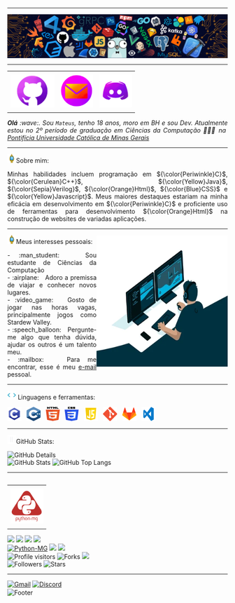 -----

<div>
<img align="center" alt="Header" src="https://github.com/Mateus-Resende-Ottoni/Mateus-Resende-Ottoni/blob/main/img/header.png?raw=true"/>
</div>

-----

<div align="center">

 <table>
    <tr>
        <td align="center" colspan="6"></td>
    </tr> 
    <tr>
        <td>
            <a href="https://github.com/Mateus-Resende-Ottoni" target="_blank">
               <img src="https://github.com/Mateus-Resende-Ottoni/Mateus-Resende-Ottoni/blob/main/img/github_custom.png?raw=true" width="100px" height="75px"/></a>
        </td>
        <td>
            <a href="mailto:mateus.resende.ottoni@gmail.com" target="_blank">
               <img src="https://github.com/Mateus-Resende-Ottoni/Mateus-Resende-Ottoni/blob/main/img/gmail_custom.png?raw=true" width="75px" height="75px"/></a>
        </td>
        <td>
            <a href="https://discordapp.com/users/410787257969278977" target="_blank">
               <img src="https://github.com/Mateus-Resende-Ottoni/Mateus-Resende-Ottoni/blob/main/img/discord_custom.png?raw=true" width="75px" height="75px"/></a>
        </td>
    </tr>
    <tr>
        <td align="center" colspan="11"></td>
    </tr>
</table>


</div>
<div align="justify">
<i><b>Olá</b> :wave:. Sou <code>Mateus</code>, tenho 18 anos, moro em BH e sou Dev. Atualmente estou no 2º período de graduação em Ciências da Computação 👨🏻‍💻 na <a href="https://https://www.pucminas.br/" target="_blank">Pontifícia Universidade Católica de Minas Gerais</a></i><br />
</div>


-----

<img height="20" alt="GIF" src="https://github.com/Mateus-Resende-Ottoni/Mateus-Resende-Ottoni/blob/main/img/soulgem.gif?raw=true"/>Sobre mim:
<div align="justify"><p>
Minhas habilidades incluem programação em ${\color{Periwinkle}C}$, ${\color{Cerulean}C++}$, ${\color{Yellow}Java}$, ${\color{Sepia}Verilog}$, ${\color{Orange}Html}$, ${\color{Blue}CSS}$ e ${\color{Yellow}Javascript}$. Meus maiores destaques estariam na minha eficácia em desenvolvimento em ${\color{Periwinkle}C}$ e proficiente uso de ferramentas para desenvolvimento ${\color{Orange}Html}$ na construção de websites de variadas aplicações.
</p></div>

-----
<div>

  <div>
       <img align="right" alt="GIF" src="https://github.com/Mateus-Resende-Ottoni/Mateus-Resende-Ottoni/blob/main/img/dev.gif?raw=true" width="300px" height="300px"/>
  </div>

  <img height="20" alt="GIF" src="https://github.com/Mateus-Resende-Ottoni/Mateus-Resende-Ottoni/blob/main/img/soulgem.gif?raw=true"/>Meus interesses pessoais:

  <div align="justify">
     <p>
    - :man_student: &nbsp; Sou estudante de Ciências da Computação<br />
    - :airplane: &nbsp; Adoro a premissa de viajar e conhecer novos lugares.<br />
    - :video_game: &nbsp; Gosto de jogar nas horas vagas, principalmente jogos como Stardew Valley.<br />
    - :speech_balloon: &nbsp; Pergunte-me algo que tenha dúvida, ajudar os outros é um talento meu.<br />
    - :mailbox: &nbsp; Para me encontrar, esse é meu <a href="mailto:mateus.resende.ottoni@gmail.com" target="_blank">e-mail</a> pessoal.<br />
      </p>
  </div>

</div>

-----

<div>

  <img height="20" alt="GIF" src="https://github.com/Mateus-Resende-Ottoni/Mateus-Resende-Ottoni/blob/main/img/skills.gif?raw=true"/>&nbsp;Linguagens e ferramentas:


  <code><a href="https://www.open-std.org/jtc1/sc22/wg14/" target="_blank"><img width="32" height="32" src="https://github.com/Mateus-Resende-Ottoni/Mateus-Resende-Ottoni/blob/main/img/c.png?raw=true"/></a></code>
&nbsp;
  <code><a href="https://www.open-std.org/jtc1/sc22/wg14/" target="_blank"><img width="32" height="32" src="https://github.com/Mateus-Resende-Ottoni/Mateus-Resende-Ottoni/blob/main/img/cpp.svg?raw=true"/></a></code>
&nbsp;
  <code><a href="https://www.w3schools.com/html/" target="_blank"><img width="32" height="32" src="https://github.com/Mateus-Resende-Ottoni/Mateus-Resende-Ottoni/blob/main/img/html.svg"/></a></code>
&nbsp; 
  <code><a href="https://www.w3schools.com/css/" target="_blank"><img width="32" height="32" src="https://github.com/Mateus-Resende-Ottoni/Mateus-Resende-Ottoni/blob/main/img/css.svg"/></a></code>
&nbsp;
  <code><a href="https://www.open-std.org/jtc1/sc22/wg14/" target="_blank"><img width="32" height="32" src="https://github.com/Mateus-Resende-Ottoni/Mateus-Resende-Ottoni/blob/main/img/js.png?raw=true"/></a></code>
&nbsp;
  <code><a href="https://git-scm.com/" target="_blank"><img width="32" height="32" src="https://github.com/Mateus-Resende-Ottoni/Mateus-Resende-Ottoni/blob/main/img/git.png"/></a></code>
&nbsp; 
  <code><a href="https://about.gitlab.com/" target="_blank"><img width="32" height="32" src="https://github.com/Mateus-Resende-Ottoni/Mateus-Resende-Ottoni/blob/main/img/gitlab.png"/></a></code>
&nbsp;
  <code><a href="https://code.visualstudio.com/" target="_blank"><img width="32" height="32" src="https://github.com/Mateus-Resende-Ottoni/Mateus-Resende-Ottoni/blob/main/img/vs.png"/></a></code>
        
</div>

-----

<img height="20" alt="GIF" src="https://github.com/Mateus-Resende-Ottoni/Mateus-Resende-Ottoni/blob/main/img/graphic.gif?raw=true"/>GitHub Stats:

<div>
 
  <img align="right" alt="GitHub Details" width="540px" src="http://github-profile-summary-cards.vercel.app/api/cards/profile-details?username=Mateus-Resende-Ottoni&theme=github_dark"/>
  <!--- <img alt="GitHub Commits" width="200px" src="http://github-profile-summary-cards.vercel.app/api/cards/productive-time?username=Mateus-Resende-Ottoni&theme=github_dark"/> -->
  <img alt="GitHub Stats" width="300px" src="http://github-profile-summary-cards.vercel.app/api/cards/stats?username=Mateus-Resende-Ottoni&theme=github_dark"/>
  <img alt="GitHub Top Langs" width="300px" src="http://github-profile-summary-cards.vercel.app/api/cards/repos-per-language?username=Mateus-Resende-Ottoni&theme=github_dark"/>

</div>

-----

<div>
  <table align="right">
    <tr>
        <td align="center" colspan="1"></td>
    </tr>
    <tr>
        <td>
            <a href="https://pythonmg.github.io/" target="_blank">
               <img src="https://github.com/Mateus-Resende-Ottoni/Mateus-Resende-Ottoni/blob/main/img/pythonmg.png?raw=true" width="75px" height="80px"/></a>
        </td>
    </tr>
    <tr>
        <td align="center" colspan="1"></td>
    </tr> 
  </table>


  <img src="https://img.shields.io/badge/C-Enthusiast-blue"/>
  <img src="https://img.shields.io/badge/TDD-Advocate-blue"/>
  <img src="https://img.shields.io/badge/Clean%20Code-Evangelist-blue"/>
  <img src="https://img.shields.io/badge/Open%20Source-Lover-blue?logo=opensourceinitiative"/>
  
  <br/>
  
  <a href="https://github.com/pythonmg" target="_blank">
     <img alt="Python-MG" src="https://img.shields.io/badge/Siga%20a%20comunidade%20mineira%20de%20python%3A-Python--MG-blue?logo=Python"/></a>
  <img src="https://img.shields.io/badge/OS-Hater-informational?logo=apple&logoColor=white"/>
  <img src="https://img.shields.io/badge/OS-Linux-informational?logo=linux&logoColor=white"/>
  
  <br/>
  
  <img alt="Profile visitors" src="https://komarev.com/ghpvc/?username=Mateus-Resende-Ottoni"/>
  <img alt="Forks" src="https://img.shields.io/github/forks/Mateus-Resende-Ottoni/Mateus-Resende-Ottoni?logo=git"/>
  <a href="https://stars.github.com/nominate/" target="_blank">
     <img src="https://img.shields.io/static/v1?label=%F0%9F%8C%9F&message=If%20useful&color=blue"/></a>
  
  <br/>
  
  <img alt="Followers" src="https://img.shields.io/github/followers/Mateus-Resende-Ottoni?style=social"/>
  <img alt="Stars" src="https://img.shields.io/github/stars/Mateus-Resende-Ottoni?style=social"/>
  
</div>

-----

<div>

  <a href="mailto:mateus.resende.ottoni@gmail.com" target="_blank">
     <img alt="Gmail" src="https://img.shields.io/badge/Gmail-D14836?style=for-the-badge&logo=gmail&logoColor=white"/></a>
  <a href="https://discordapp.com/users/410787257969278977" target="_blank">
     <img alt="Discord" src="https://img.shields.io/badge/Discord-7289DA?style=for-the-badge&logo=discord&logoColor=white"/></a>

</div>

<div>
  <img align="center" alt="Footer" width="1200px" height="20px" src="https://github.com/Mateus-Resende-Ottoni/Mateus-Resende-Ottoni/blob/main/img/footer-red.gif?raw=true"/>
</div>
